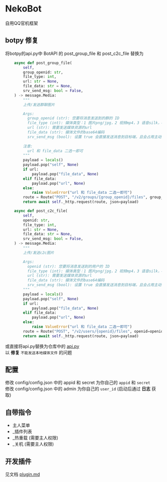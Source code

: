 # NekoBot  
自用QQ官机框架  

## botpy 修复  
将botpy的api.py中 BotAPI 的 post_group_file 和 post_c2c_file 替换为 
```python
    async def post_group_file(
        self,
        group_openid: str,
        file_type: int,
        url: str = None,
        file_data: str = None,
        srv_send_msg: bool = False,
    ) -> message.Media:
        """
        上传/发送群聊图片

        Args:
          group_openid (str): 您要将消息发送到的群的 ID
          file_type (int): 媒体类型：1 图片png/jpg，2 视频mp4，3 语音silk，4 文件（暂不开放）
          url (str): 需要发送媒体资源的url
          file_data (str): 媒体文件的base64编码
          srv_send_msg (bool): 设置 true 会直接发送消息到目标端，且会占用主动消息频次
        
        注意:
          url 和 file_data 二选一即可
        """
        payload = locals()
        payload.pop("self", None)
        if url:
            payload.pop("file_data", None)
        elif file_data:
            payload.pop("url", None)
        else:
            raise ValueError("url 和 file_data 二选一即可")
        route = Route("POST", "/v2/groups/{group_openid}/files", group_openid=group_openid)
        return await self._http.request(route, json=payload)

    async def post_c2c_file(
        self,
        openid: str,
        file_type: int,
        url: str = None,
        file_data: str = None,
        srv_send_msg: bool = False,
    ) -> message.Media:
        """
        上传/发送c2c图片

        Args:
          openid (str): 您要将消息发送到的用户的 ID
          file_type (int): 媒体类型：1 图片png/jpg，2 视频mp4，3 语音silk，4 文件（暂不开放）
          url (str): 需要发送媒体资源的url
          file_data (str): 媒体文件的base64编码
          srv_send_msg (bool): 设置 true 会直接发送消息到目标端，且会占用主动消息频次
        """
        payload = locals()
        payload.pop("self", None)
        if url:
            payload.pop("file_data", None)
        elif file_data:
            payload.pop("url", None)
        else:
            raise ValueError("url 和 file_data 二选一即可")
        route = Route("POST", "/v2/users/{openid}/files", openid=openid)
        return await self._http.request(route, json=payload)
```
或直接将api.py替换为仓库中的 [api.py](https://github.com/Pafonshaw/NekoBot/blob/main/api.py)  
以 __修复__ `不能发送本地媒体文件` 的问题  

## 配置  
修改 config/config.json 中的 appid 和 secret 为你自己的 `appid` 和 `secret`  
修改 config/config.json 中的 admin 为你自己的 `user_id` (启动后通过 __日志__ 获取)  

## 自带指令  
- 主人菜单  
- _插件列表  
- _热重载 (需要主人权限)  
- _关机 (需要主人权限)  

## 开发插件  
见文档 [plugin.md](https://github.com/Pafonshaw/NekoBot/blob/main/plugin.md)

